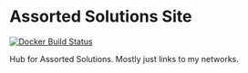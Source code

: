 # Assorted Solutions Site

[![Docker Build Status](https://img.shields.io/docker/build/beeronbeard/assorted-solutions-site.svg?style=flat-square)](https://hub.docker.com/r/beeronbeard/assorted-solutions-site/)

Hub for Assorted Solutions. Mostly just links to my networks.
